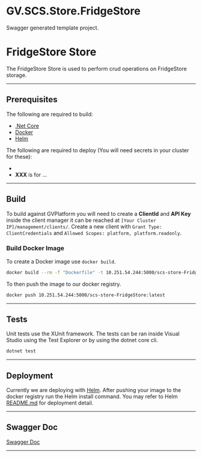 GV.SCS.Store.FridgeStore
=======================

Swagger generated template project.

# FridgeStore Store

The FridgeStore Store is used to perform crud operations on FridgeStore storage.

---

## Prerequisites

The following are required to build:

- [.Net Core][dotnet core]
- [Docker][docker]
- [Helm][helm]

The following are required to deploy (You will need secrets in your cluster for these):

- 
- **XXX** is for ...

---

## Build

To build against GVPlatform you will need to create a **ClientId** and **API Key** inside the client manager it can be reached at `[Your Cluster IP]/management/clients/`. Create a new client with `Grant Type: ClientCredentials` and `Allowed Scopes: platform, platform.readonly`.

### Build Docker Image

To create a Docker image use `docker build`.

```sh
docker build --rm -f "Dockerfile" -t 10.251.54.244:5000/scs-store-FridgeStore:latest .
```

To then push the image to our docker registry.

```sh
docker push 10.251.54.244:5000/scs-store-FridgeStore:latest
```

---

## Tests

Unit tests use the XUnit framework. The tests can be ran inside Visual Studio using the Test Explorer or by using the dotnet core cli.

```sh
dotnet test
```

---

## Deployment

Currently we are deploying with [Helm](https://helm.sh/). After pushing your image to the docker registry run the Helm install command.
You may refer to Helm [README.md](Helm/README.md) for deployment detail.

---

## Swagger Doc

[Swagger Doc](http://10.251.54.245/api/v1/store/FridgeStore/swagger/index.html)

---

[1]: https://developer.epages.com/blog/tech-stories/kubernetes-deployments-with-helm/
[dotnet core]: https://dotnet.microsoft.com/download
[docker]: https://docs.docker.com/install/
[helm]: https://helm.sh/docs/using_helm/#installing-helm
